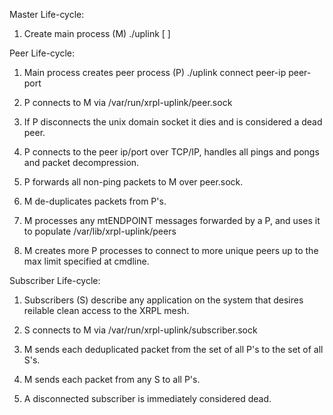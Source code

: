 Master Life-cycle:

1.  Create main process (M)
    ./uplink <max peer count> [ <start peer ip> <start peer port> ]

Peer Life-cycle:

1.  Main process creates peer process (P)
    ./uplink connect peer-ip peer-port

2.  P connects to M via /var/run/xrpl-uplink/peer.sock

3.  If P disconnects the unix domain socket it dies and is considered a dead peer.

4.  P connects to the peer ip/port over TCP/IP, handles all pings and pongs and packet decompression.

5.  P forwards all non-ping packets to M over peer.sock.

6.  M de-duplicates packets from P's.

7.  M processes any mtENDPOINT messages forwarded by a P, and uses it to populate /var/lib/xrpl-uplink/peers

8.  M creates more P processes to connect to more unique peers up to the max limit specified at cmdline.

Subscriber Life-cycle:

1. Subscribers (S) describe any application on the system that desires reilable clean access to the XRPL mesh.

2. S connects to M via /var/run/xrpl-uplink/subscriber.sock

3. M sends each deduplicated packet from the set of all P's to the set of all S's.

4. M sends each packet from any S to all P's.

5. A disconnected subscriber is immediately considered dead.
